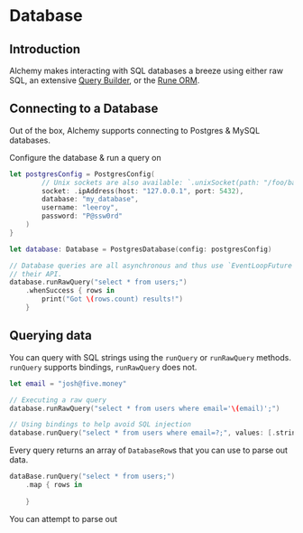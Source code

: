 # Database

## Introduction

Alchemy makes interacting with SQL databases a breeze using either raw SQL, an extensive [Query Builder](QueryBuilder.md), or the [Rune ORM](Rune.md).

## Connecting to a Database

Out of the box, Alchemy supports connecting to Postgres & MySQL databases.

Configure the database & run a query on 
```swift
let postgresConfig = PostgresConfig(
        // Unix sockets are also available: `.unixSocket(path: "/foo/bar/baz")`
        socket: .ipAddress(host: "127.0.0.1", port: 5432),
        database: "my_database",
        username: "leeroy",
        password: "P@ssw0rd"
    )
}

let database: Database = PostgresDatabase(config: postgresConfig)

// Database queries are all asynchronous and thus use `EventLoopFuture`s in 
// their API.
database.runRawQuery("select * from users;")
    .whenSuccess { rows in
        print("Got \(rows.count) results!")
    }
```

## Querying data

You can query with SQL strings using the `runQuery` or `runRawQuery` methods. `runQuery` supports bindings, `runRawQuery` does not.

```swift
let email = "josh@five.money"

// Executing a raw query
database.runRawQuery("select * from users where email='\(email)';")

// Using bindings to help avoid SQL injection
database.runQuery("select * from users where email=?;", values: [.string(email)])
```

Every query returns an array of `DatabaseRow`s that you can use to parse out data.

```swift
dataBase.runQuery("select * from users;")
    .map { rows in
        
    }
```

You can attempt to parse out 
